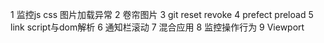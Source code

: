 1 监控js css 图片加载异常
2 卷帘图片
3 git reset revoke 
4 prefect preload
5 link script与dom解析 
6 通知栏滚动
7 混合应用 
8 监控操作行为 
9 Viewport 
